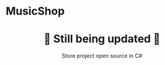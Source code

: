 # MusicShop
<h1 align="center">  🚧 Still being updated 🚧
</h1>
<p align="center"> Store project open source in C#</p>
